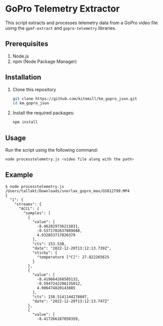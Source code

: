# GoPro Telemetry Extractor

This script extracts and processes telemetry data from a GoPro video file using the `gpmf-extract` and `gopro-telemetry` libraries.

## Prerequisites

1. Node.js
2. npm (Node Package Manager)

## Installation

1. Clone this repository
   ```bash
   git clone https://github.com/kitemill/km_gopro_json.git
   cd km_gopro_json
   ```

2. Install the required packages:
   ```bash
   npm install
   ```

## Usage

Run the script using the following command:

```bash
node processtelemetry.js <video file along with the path>
```

## Example

```
$ node processtelemetry.js /Users/tallakt/Downloads/snorlax_gopro_max/GS012799.MP4
{
  "1": {
    "streams": {
      "ACCL": {
        "samples": [
          {
            "value": [
              -8.462829736211031,
              -0.5371702637889688,
              4.932853717026379
            ],
            "cts": 153.538,
            "date": "2022-12-20T13:12:13.739Z",
            "sticky": {
              "temperature [°C]": 27.822265625
            }
          },
          {
            "value": [
              -8.419664268585132,
              -0.5947242206235012,
              4.906474820143885
            ],
            "cts": 158.5141144278607,
            "date": "2022-12-20T13:12:13.747Z"
          },
          {
            "value": [
              -8.417266187050359,
```




